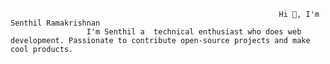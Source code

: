                                                                 Hi 👋, I'm Senthil Ramakrishnan
                     I'm Senthil a  technical enthusiast who does web development. Passionate to contribute open-source projects and make cool products.
